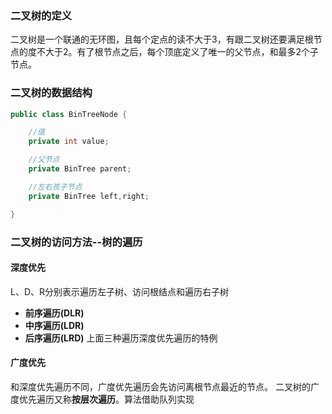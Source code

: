 ### 二叉树的定义
二叉树是一个联通的无环图，且每个定点的读不大于3，有跟二叉树还要满足根节点的度不大于2。有了根节点之后，每个顶底定义了唯一的父节点，和最多2个子节点。
### 二叉树的数据结构

```java
public class BinTreeNode {

    //值
    private int value;

    //父节点
    private BinTree parent;

    //左右孩子节点
    private BinTree left,right;

}

```

### 二叉树的访问方法--树的遍历
#### 深度优先
L、D、R分别表示遍历左子树、访问根结点和遍历右子树
- **前序遍历(DLR)**
- **中序遍历(LDR)**
- **后序遍历(LRD)**
上面三种遍历深度优先遍历的特例
#### 广度优先
和深度优先遍历不同，广度优先遍历会先访问离根节点最近的节点。 二叉树的广度优先遍历又称**按层次遍历**。算法借助队列实现
